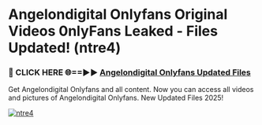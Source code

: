 # Angelondigital Onlyfans Original Videos 0nlyFans Leaked - Files Updated! (ntre4)

<h3>🔴 CLICK HERE 🌐==►► <a href="https://tinyurl.com/ehrbuxhb" rel="nofollow">Angelondigital Onlyfans Updated Files</a></h3>

Get Angelondigital Onlyfans and all content. Now you can access all videos and pictures of Angelondigital Onlyfans. New Updated Files 2025!

[![ntre4](https://i.imgur.com/lVYEuWS.gif)](https://tinyurl.com/ehrbuxhb)

